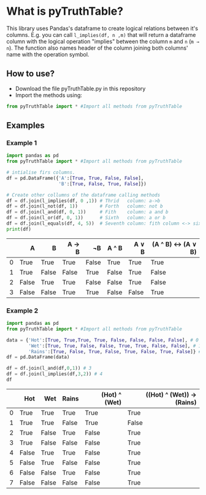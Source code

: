 # What is pyTruthTable?
This library uses Pandas's dataframe to create logical relations between it's columns. E.g. you can call `l_implies(df, n ,m)` that will return a dataframe column with the logical operation "implies" between the column `m` and `n` (`m → n`). The function also names header of the column joining both columns' name with the operation symbol. 

## How to use?
- Download the file pyTruthTable.py in this repository
- Import the methods using:
```python
from pyTruthTable import * #Import all methods from pyTruthTable
```

## Examples

### Example 1

```python
import pandas as pd
from pyTruthTable import * #Import all methods from pyTruthTable

# intialise firs columns.
df = pd.DataFrame({'A':[True, True, False, False],
                   'B':[True, False, True, False]})

# Create other collumns of the dataframe calling methods
df = df.join(l_implies(df, 0 ,1)) # Thrid   column: a->b
df = df.join(l_not(df, 1))        # Forth   column: not b
df = df.join(l_and(df, 0, 1))     # Fith    column: a and b
df = df.join(l_or(df, 0, 1))      # Sixth   column: a or b
df = df.join(l_equals(df, 4, 5))  # Seventh column: fith column <-> sixth column
print(df)
```

<div>
<table class="dataframe">
  <thead>
    <tr style="text-align: right;">
      <th></th>
      <th>A</th>
      <th>B</th>
      <th>A → B</th>
      <th>¬B</th>
      <th>A ^ B</th>
      <th>A ∨ B</th>
      <th>(A ^ B) ↔ (A ∨ B)</th>
    </tr>
  </thead>
  <tbody>
    <tr>
      <td>0</td>
      <td>True</td>
      <td>True</td>
      <td>True</td>
      <td>False</td>
      <td>True</td>
      <td>True</td>
      <td>True</td>
    </tr>
    <tr>
      <td>1</td>
      <td>True</td>
      <td>False</td>
      <td>False</td>
      <td>True</td>
      <td>False</td>
      <td>True</td>
      <td>False</td>
    </tr>
    <tr>
      <td>2</td>
      <td>False</td>
      <td>True</td>
      <td>True</td>
      <td>False</td>
      <td>False</td>
      <td>True</td>
      <td>False</td>
    </tr>
    <tr>
      <td>3</td>
      <td>False</td>
      <td>False</td>
      <td>True</td>
      <td>True</td>
      <td>False</td>
      <td>False</td>
      <td>True</td>
    </tr>
  </tbody>
</table>
</div>

### Example 2

```python
import pandas as pd
from pyTruthTable import * #Import all methods from pyTruthTable

data = {'Hot':[True, True,True, True, False, False, False, False], # 0
        'Wet':[True, True, False, False, True, True, False, False], # 1
        'Rains':[True, False, True, False, True, False, True, False]} # 2
df = pd.DataFrame(data)

df = df.join(l_and(df,0,1)) # 3
df = df.join(l_implies(df,3,2)) # 4
df
```




<div>
<table class="dataframe">
  <thead>
    <tr style="text-align: right;">
      <th></th>
      <th>Hot</th>
      <th>Wet</th>
      <th>Rains</th>
      <th>(Hot) ^ (Wet)</th>
      <th>((Hot) ^ (Wet)) → (Rains)</th>
    </tr>
  </thead>
  <tbody>
    <tr>
      <td>0</td>
      <td>True</td>
      <td>True</td>
      <td>True</td>
      <td>True</td>
      <td>True</td>
    </tr>
    <tr>
      <td>1</td>
      <td>True</td>
      <td>True</td>
      <td>False</td>
      <td>True</td>
      <td>False</td>
    </tr>
    <tr>
      <td>2</td>
      <td>True</td>
      <td>False</td>
      <td>True</td>
      <td>False</td>
      <td>True</td>
    </tr>
    <tr>
      <td>3</td>
      <td>True</td>
      <td>False</td>
      <td>False</td>
      <td>False</td>
      <td>True</td>
    </tr>
    <tr>
      <td>4</td>
      <td>False</td>
      <td>True</td>
      <td>True</td>
      <td>False</td>
      <td>True</td>
    </tr>
    <tr>
      <td>5</td>
      <td>False</td>
      <td>True</td>
      <td>False</td>
      <td>False</td>
      <td>True</td>
    </tr>
    <tr>
      <td>6</td>
      <td>False</td>
      <td>False</td>
      <td>True</td>
      <td>False</td>
      <td>True</td>
    </tr>
    <tr>
      <td>7</td>
      <td>False</td>
      <td>False</td>
      <td>False</td>
      <td>False</td>
      <td>True</td>
    </tr>
  </tbody>
</table>
</div>